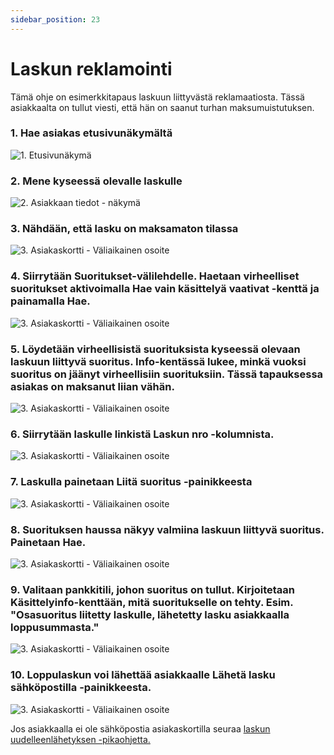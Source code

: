 ```yaml
---
sidebar_position: 23
---
```


# Laskun reklamointi

Tämä ohje on esimerkkitapaus laskuun liittyvästä reklamaatiosta. Tässä asiakkaalta on tullut viesti, että hän on saanut turhan maksumuistutuksen. 

### 1. Hae asiakas etusivunäkymältä

![1. Etusivunäkymä](/img/pikaohjeet/hakuehto.png)

### 2. Mene kyseessä olevalle laskulle

![2. Asiakkaan tiedot - näkymä](/img/pikaohjeet/lasku-esim.png)

### 3. Nähdään, että lasku on maksamaton tilassa

![3. Asiakaskortti - Väliaikainen osoite](/img/pikaohjeet/lasku-esim2.png)

### 4. Siirrytään Suoritukset-välilehdelle. Haetaan virheelliset suoritukset aktivoimalla **Hae vain käsittelyä vaativat** -kenttä ja painamalla Hae.

![3. Asiakaskortti - Väliaikainen osoite](/img/pikaohjeet/lasku-esim3.png)

### 5. Löydetään virheellisistä suorituksista kyseessä olevaan laskuun liittyvä suoritus. Info-kentässä lukee, minkä vuoksi suoritus on jäänyt virheellisiin suorituksiin. Tässä tapauksessa asiakas on maksanut liian vähän.

![3. Asiakaskortti - Väliaikainen osoite](/img/pikaohjeet/lasku-esim4.png)

### 6. Siirrytään laskulle linkistä Laskun nro -kolumnista.

![3. Asiakaskortti - Väliaikainen osoite](/img/pikaohjeet/lasku-esim4.png)

### 7. Laskulla painetaan Liitä suoritus -painikkeesta

![3. Asiakaskortti - Väliaikainen osoite](/img/pikaohjeet/lasku-esim5.png)

### 8. Suorituksen haussa näkyy valmiina laskuun liittyvä suoritus. Painetaan Hae.

![3. Asiakaskortti - Väliaikainen osoite](/img/pikaohjeet/lasku-esim6.png)

### 9. Valitaan pankkitili, johon suoritus on tullut. Kirjoitetaan Käsittelyinfo-kenttään, mitä suoritukselle on tehty. Esim. "Osasuoritus liitetty laskulle, lähetetty lasku asiakkaalla loppusummasta."

![3. Asiakaskortti - Väliaikainen osoite](/img/pikaohjeet/lasku-esim9.png)

### 10. Loppulaskun voi lähettää asiakkaalle Lähetä lasku sähköpostilla -painikkeesta.

![3. Asiakaskortti - Väliaikainen osoite](/img/pikaohjeet/lasku-esim10.png)

Jos asiakkaalla ei ole sähköpostia asiakaskortilla seuraa [laskun uudelleenlähetyksen -pikaohjetta.](https://support.taikatilaus.fi/docs/pikaohjeet/laskun-uudelleenlahetys)
